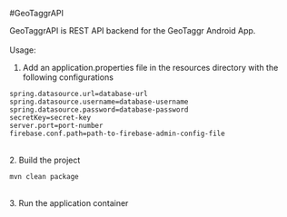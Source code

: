 #GeoTaggrAPI

GeoTaggrAPI is REST API backend for the GeoTaggr Android App.
<br><br>
Usage:
<br>
1. Add an application.properties file in the resources directory with the following configurations<br>
```
spring.datasource.url=database-url
spring.datasource.username=database-username
spring.datasource.password=database-password
secretKey=secret-key
server.port=port-number
firebase.conf.path=path-to-firebase-admin-config-file
```
<br>
2. Build the project<br>

```
mvn clean package
```

<br>
3. Run the application container
